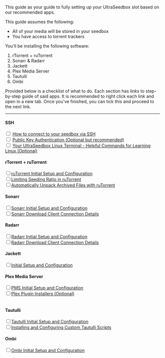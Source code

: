 This guide as your guide to fully setting up your UltraSeedbox slot based on our recommended apps.

This guide assumes the following:

* All of your media will be stored in your seedbox
* You have access to torrent trackers

You'll be installing the following software:

1. rTorrent + ruTorrent
2. Sonarr & Radarr
3. Jackett
4. Plex Media Server
5. Tautulli
6. Ombi

Provided below is a checklist of what to do. Each section has links to step-by-step guide of said apps. It is recommended to right click each link and open in a new tab. Once you've finished, you can tick this and proceed to the next link.

***

#### SSH

<input type="checkbox"> [How to connect to your seedbox via SSH](https://docs.usbx.me/books/secure-shell-%28ssh%29/page/how-to-connect-to-your-seedbox-via-ssh)<br>
<input type="checkbox"> [Public Key Authentication (Optional but recommended)](https://docs.usbx.me/books/secure-shell-%28ssh%29/page/public-key-authentication)<br>
<input type="checkbox"> [Your UltraSeedbox Linux Terminal - Helpful Commands for Learning Linux (Optional)](https://docs.usbx.me/books/secure-shell-%28ssh%29/page/your-ultraseedbox-linux-terminal---helpful-commands-for-learning-linux)<br>

#### rTorrent + ruTorrent

<input type="checkbox">[ruTorrent Initial Setup and Configuration](https://docs.usbx.me/books/rtorrentrutorrent/page/initial-setup-and-configuration)<br>
<input type="checkbox">[Limiting Seeding Ratio in ruTorrent](https://docs.usbx.me/books/rtorrentrutorrent/page/limiting-seeding-ratio-in-rutorrent)<br>
<input type="checkbox">[Automatically Unpack Archived Files with ruTorrent](https://docs.usbx.me/books/rtorrentrutorrent/page/automatically-unpack-archived-files-with-rutorrent)<br>

#### Sonarr

<input type="checkbox">[Sonarr Initial Setup and Configuration](https://docs.usbx.me/books/sonarr/page/initial-setup-and-configuration)<br>
<input type="checkbox">[Sonarr Download Client Connection Details](https://docs.usbx.me/books/sonarr/page/download-client-connection-details)<br>

#### Radarr

<input type="checkbox">[Radarr Initial Setup and Configuration](https://docs.usbx.me/books/radarr/page/initial-setup-and-configuration)<br>
<input type="checkbox">[Radarr Download Client Connection Details](https://docs.usbx.me/books/radarr/page/download-client-connection-details)<br>

#### Jackett

<input type="checkbox">[Initial Setup and Configuration](https://docs.usbx.me/books/jackett/page/initial-setup-and-configuration)<br>

#### Plex Media Server

<input type="checkbox">[PMS Initial Setup and Configuration](https://docs.usbx.me/books/plex-media-server/page/initial-setup-and-configuration)<br>
<input type="checkbox">[Plex Plugin Installers (Optional)<br>](https://docs.usbx.me/books/plex-media-server/page/plex-plugin-installers)<br>

#### Tautulli

<input type="checkbox">[Tautulli Initial Setup and Configuration](https://docs.usbx.me/books/tautulli/page/initial-setup-and-configuration)<br>
<input type="checkbox">[Installing and Configuring Custom Tautulli Scripts](https://docs.usbx.me/books/tautulli/page/installing-and-configuring-custom-tautulli-scripts)<br>

#### Ombi

<input type="checkbox">[Ombi Initial Setup and Configuration](https://docs.usbx.me/books/ombi/page/initial-setup-and-configuration)<br>